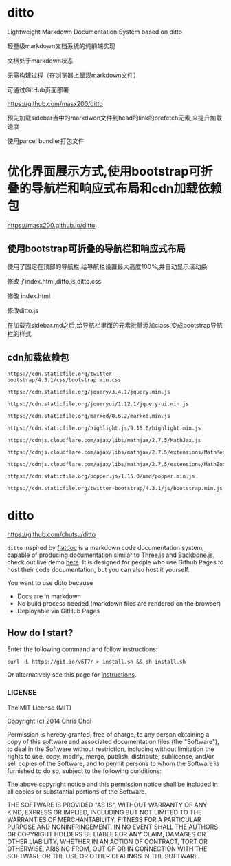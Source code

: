 # ditto
Lightweight Markdown Documentation System based on ditto

轻量级markdown文档系统的纯前端实现

文档处于markdown状态

无需构建过程（在浏览器上呈现markdown文件）

可通过GitHub页面部署

https://github.com/masx200/ditto

预先加载sidebar当中的markdwon文件到head的link的prefetch元素,来提升加载速度


使用parcel bundler打包文件
# 优化界面展示方式,使用bootstrap可折叠的导航栏和响应式布局和cdn加载依赖包

https://masx200.github.io/ditto

## 使用bootstrap可折叠的导航栏和响应式布局

使用了固定在顶部的导航栏,给导航栏设置最大高度100%,并自动显示滚动条

修改了index.html,ditto.js,ditto.css

修改 index.html

 修改ditto.js

 在加载完sidebar.md之后,给导航栏里面的元素批量添加class,变成bootstrap导航栏的样式

<!-- [查看 index.html源代码](./src/index.html)

[查看ditto.js源代码](./src/ditto.js) -->
 



## cdn加载依赖包
```
https://cdn.staticfile.org/twitter-bootstrap/4.3.1/css/bootstrap.min.css

https://cdn.staticfile.org/jquery/3.4.1/jquery.min.js

https://cdn.staticfile.org/jqueryui/1.12.1/jquery-ui.min.js

https://cdn.staticfile.org/marked/0.6.2/marked.min.js

https://cdn.staticfile.org/highlight.js/9.15.6/highlight.min.js

https://cdnjs.cloudflare.com/ajax/libs/mathjax/2.7.5/MathJax.js

https://cdnjs.cloudflare.com/ajax/libs/mathjax/2.7.5/extensions/MathMenu.js

https://cdnjs.cloudflare.com/ajax/libs/mathjax/2.7.5/extensions/MathZoom.js

https://cdn.staticfile.org/popper.js/1.15.0/umd/popper.min.js

https://cdn.staticfile.org/twitter-bootstrap/4.3.1/js/bootstrap.min.js
```
# ditto

https://github.com/chutsu/ditto

`ditto` inspired by [flatdoc](http://ricostacruz.com/flatdoc/) is a markdown code
documentation system, capable of producing documentation similar to
[Three.js][2] and [Backbone.js][3], check out live demo [here][1]. It is
designed for people who use Github Pages to host their code documentation, but
you can also host it yourself.

You want to use ditto because
- Docs are in markdown
- No build process needed (markdown files are rendered on the browser)
- Deployable via GitHub Pages



## How do I start?
Enter the following command and follow instructions:


    curl -L https://git.io/v6T7r > install.sh && sh install.sh


Or alternatively see this page for [instructions][4].



### LICENSE

The MIT License (MIT)

Copyright (c) 2014 Chris Choi

Permission is hereby granted, free of charge, to any person obtaining a copy
of this software and associated documentation files (the "Software"), to deal
in the Software without restriction, including without limitation the rights
to use, copy, modify, merge, publish, distribute, sublicense, and/or sell
copies of the Software, and to permit persons to whom the Software is
furnished to do so, subject to the following conditions:

The above copyright notice and this permission notice shall be included in
all copies or substantial portions of the Software.

THE SOFTWARE IS PROVIDED "AS IS", WITHOUT WARRANTY OF ANY KIND, EXPRESS OR
IMPLIED, INCLUDING BUT NOT LIMITED TO THE WARRANTIES OF MERCHANTABILITY,
FITNESS FOR A PARTICULAR PURPOSE AND NONINFRINGEMENT. IN NO EVENT SHALL THE
AUTHORS OR COPYRIGHT HOLDERS BE LIABLE FOR ANY CLAIM, DAMAGES OR OTHER
LIABILITY, WHETHER IN AN ACTION OF CONTRACT, TORT OR OTHERWISE, ARISING FROM,
OUT OF OR IN CONNECTION WITH THE SOFTWARE OR THE USE OR OTHER DEALINGS IN
THE SOFTWARE.



[1]: http://chutsu.github.io/ditto
[2]: http://threejs.org/docs/
[3]: http://backbonejs.org/
[4]: http://chutsu.github.io/ditto/#docs/how_do_i_use_ditto
